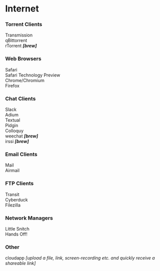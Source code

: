 # Internet  

### Torrent Clients  
Transmission  
qBittorrent  
rTorrent ***[brew]***

### Web Browsers
Safari  
Safari Technology Preview  
Chrome/Chromium  
Firefox  

### Chat Clients
Slack  
Adium  
Textual  
Pidgin  
Colloquy  
weechat ***[brew]***  
irssi ***[brew]***

### Email Clients
Mail  
Airmail  

### FTP Clients
Transit  
Cyberduck  
Filezilla  

### Network Managers
Little Snitch  
Hands Off!   
 
### Other
cloudapp *[upload a file, link, screen-recording etc. and quickly receive a shareable link]*
